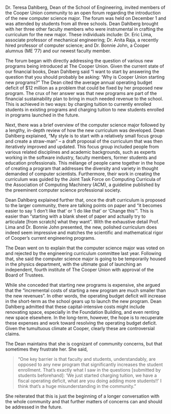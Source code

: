 Dr. Teresa Dahlberg, Dean of the School of Engineering, invited members of the Cooper Union community to an open forum regarding the introduction of the new computer science major. The forum was held on December 1 and was attended by students from all three schools. Dean Dahlberg brought with her three other faculty members who were instrumental in crafting the curriculum for the new major.  These individuals include: Dr. Eric Lima, associate professor of mechanical engineering; Dr. Anita Raja, a recently hired professor of computer science; and Dr. Bonnie John, a Cooper alumnus (ME ’77) and our newest faculty member. 

The forum began with directly addressing the question of various new programs being introduced at The Cooper Union. Given the current state of our financial books, Dean Dahlberg said “I want to start by answering the question that you should probably be asking: ‘Why is Cooper Union starting new programs?” The Dean cited the average annual operating budget deficit of $12 million as a problem that could be fixed by her proposed new program. The crux of her answer was that new programs are part of the financial sustainability plan to bring in much needed revenue to the school. This is achieved in two ways: by charging tuition to currently enrolled students in existing programs and charging tuition to new students enrolled in programs launched in the future. 

Next, there was a brief overview of the computer science major followed by a lengthy, in-depth review of how the new curriculum was developed. Dean Dahlberg explained, “My style is to start with a relatively small focus group and create a straw-man” – a draft proposal of the curriculum that was then iteratively improved and updated. This focus group included people from various related disciplines and academic backgrounds, such as experts working in the software industry, faculty members, former students and education professionals. This mélange of people came together in the hope of creating a program that addresses the diversity and variety in thought demanded of computer scientists. Furthermore, their work in creating the curriculum was guided by the Joint Task Force on Computing Curricula of the Association of Computing Machinery (ACM), a guideline published by the preeminent computer science professional society. 

Dean Dahlberg explained further that, once the draft curriculum is proposed to the larger community, there are talking points on paper and “it becomes easier to say ‘I don’t like that’ or ‘I do like that’ or ‘Change this’”. This is easier than “starting with a blank sheet of paper and actually try to articulate [from scratch] what they want”. With the exhaustive detail Prof. Lima and Dr. Bonnie John presented, the new, polished curriculum does indeed seem impressive and matches the scientific and mathematical rigor of Cooper’s current engineering programs. 

The Dean went on to explain that the computer science major was voted on and rejected by the engineering curriculum committee last year. Following that, she said the computer science major is going to be temporarily housed in the physics department, with the ultimate goal of launching an independent, fourth institute of The Cooper Union with approval of the Board of Trustees. 

While she conceded that starting new programs is expensive, she argued that the “incremental costs of starting a new program are much smaller than the new revenues”. In other words, the operating budget deficit will increase in the short-term as the school gears up to launch the new program. Dean Dahlberg admitted that these capital-intensive costs might include renovating space, especially in the Foundation Building, and even renting new space elsewhere. In the long-term, however, the hope is to recuperate these expenses and work toward resolving the operating budget deficit. Given the tumultuous climate at Cooper, clearly these are controversial claims.

The Dean maintains that she is cognizant of community concerns, but that sometimes they frustrate her. She said,    
	
>“One key barrier is that faculty and students, understandably, are opposed to any new program that significantly increases the student enrollment. That’s exactly what I saw in the questions [submitted by students beforehand]: ‘We just started charging tuition, we have a fiscal operating deficit, what are you doing adding more students!!’ I think that’s a huge misunderstanding in the community.” 

She reiterated that this is just the beginning of a longer conversation with the whole community and that further matters of concerns can and should be addressed in the future. 
